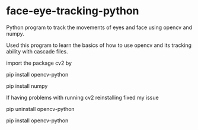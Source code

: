 # face-eye-tracking-python
Python program to track the movements of eyes and face using opencv and numpy.

Used this program to learn the basics of how to use opencv and its tracking ability with cascade files.

import the package cv2 by 

pip install opencv-python

pip install numpy
 
If having problems with running cv2 reinstalling fixed my issue

pip uninstall opencv-python

pip install opencv-python
